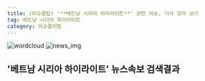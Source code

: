 ```yaml
---
title: (이슈클립) '**베트남 시리아 하이라이트**' 관련 이슈, 기사 모아 보기
tag: 베트남 시리아 하이라이트
category: 이슈클리핑
---
```

![wordcloud](https://s3.ap-northeast-2.amazonaws.com/lyrics101-wordcloud/2018-08-28-1535427092.png)
![news_img](https://user-images.githubusercontent.com/42597476/44507050-1206f400-a6e4-11e8-8d98-7ffbfebb353f.png)
## **'**베트남 시리아 하이라이트**'** 뉴스속보 검색결과

